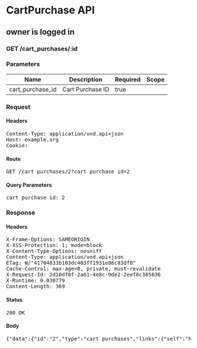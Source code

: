 # CartPurchase API

## owner is logged in

### GET /cart_purchases/:id

### Parameters

| Name | Description | Required | Scope |
|------|-------------|----------|-------|
| cart_purchase_id | Cart Purchase ID | true |  |

### Request

#### Headers

<pre>Content-Type: application/vnd.api+json
Host: example.org
Cookie: </pre>

#### Route

<pre>GET /cart_purchases/2?cart_purchase_id=2</pre>

#### Query Parameters

<pre>cart_purchase_id: 2</pre>

### Response

#### Headers

<pre>X-Frame-Options: SAMEORIGIN
X-XSS-Protection: 1; mode=block
X-Content-Type-Options: nosniff
Content-Type: application/vnd.api+json
ETag: W/&quot;41704833b103dc403ff1931e86c83df0&quot;
Cache-Control: max-age=0, private, must-revalidate
X-Request-Id: 2d10df0f-2a61-4e8c-9de2-2eef0c385036
X-Runtime: 0.030779
Content-Length: 369</pre>

#### Status

<pre>200 OK</pre>

#### Body

<pre>{"data":{"id":"2","type":"cart_purchases","links":{"self":"http://example.org/cart_purchases/2"},"attributes":{"cart_id":5,"created_at":"2017-10-04T20:56:52.151Z","succeeded_at":null,"failed_at":null,"options":{}},"relationships":{"cart":{"links":{"self":"http://example.org/cart_purchases/2/relationships/cart","related":"http://example.org/cart_purchases/2/cart"}}}}}</pre>
